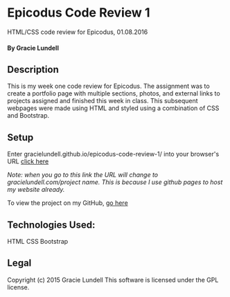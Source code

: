 # Epicodus Code Review 1
HTML/CSS code review for Epicodus, 01.08.2016

#### By Gracie Lundell

## Description
This is my week one code review for Epicodus. The assignment was to create a portfolio page with multiple sections, photos, and external links to projects assigned and finished this week in class. This subsequent webpages were made using HTML and styled using a combination of CSS and Bootstrap.

## Setup
Enter gracielundell.github.io/epicodus-code-review-1/ into your browser's URL [click here](http://gracielundell.github.io/epicodus-code-review-1/projects.html)

_Note: when you go to this link the URL will change to gracielundell.com/project name. This is because I use github pages to host my website already._

To view the project on my GitHub, [go here](https://github.com/gracielundell/epicodus-code-review-1)

## Technologies Used:
HTML
CSS
Bootstrap

## Legal
Copyright (c) 2015 Gracie Lundell
This software is licensed under the GPL license.
